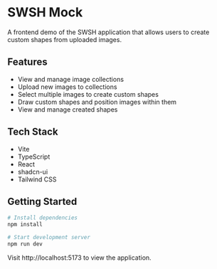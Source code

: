 # SWSH Mock

A frontend demo of the SWSH application that allows users to create custom shapes from uploaded images.

## Features

- View and manage image collections
- Upload new images to collections
- Select multiple images to create custom shapes
- Draw custom shapes and position images within them
- View and manage created shapes

## Tech Stack

- Vite
- TypeScript
- React
- shadcn-ui
- Tailwind CSS

## Getting Started

```sh
# Install dependencies
npm install

# Start development server
npm run dev
```

Visit http://localhost:5173 to view the application.

